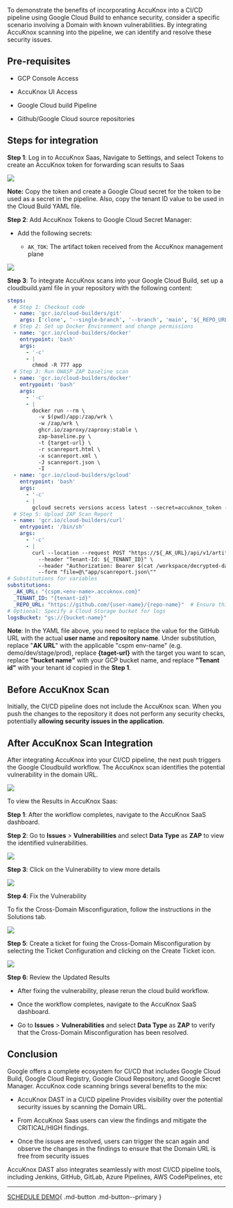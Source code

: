 To demonstrate the benefits of incorporating AccuKnox into a CI/CD pipeline using Google Cloud Build to enhance security, consider a specific scenario involving a Domain with known vulnerabilities. By integrating AccuKnox scanning into the pipeline, we can identify and resolve these security issues.

## **Pre-requisites**

- GCP Console Access

- AccuKnox UI Access

- Google Cloud build Pipeline

- Github/Google Cloud source repositories

## **Steps for integration**

**Step 1**: Log in to AccuKnox Saas, Navigate to Settings, and select Tokens to create an AccuKnox token for forwarding scan results to Saas

![](images/google-build/token-creation.png)

**Note:** Copy the token and create a Google Cloud secret for the token to be used as a secret in the pipeline. Also, copy the tenant ID value to be used in the Cloud Build YAML file.

**Step 2**: Add AccuKnox Tokens to Google Cloud Secret Manager:

- Add the following secrets:

    + ```AK_TOK```: The artifact token received from the AccuKnox management plane

![](images/google-build/add-token.png)

**Step 3**: To integrate AccuKnox scans into your Google Cloud Build, set up a cloudbuild.yaml file in your repository with the following content:

```yaml
steps:
  # Step 1: Checkout code
  - name: 'gcr.io/cloud-builders/git'
    args: ['clone', '--single-branch', '--branch', 'main', '${_REPO_URL}', 'app']
  # Step 2: Set up Docker Environment and change permissions
  - name: 'gcr.io/cloud-builders/docker'
    entrypoint: 'bash'
    args:
      - '-c'
      - |
        chmod -R 777 app
  # Step 3: Run OWASP ZAP baseline scan
  - name: 'gcr.io/cloud-builders/docker'
    entrypoint: 'bash'
    args:
      - '-c'
      - |
        docker run --rm \
          -v $(pwd)/app:/zap/wrk \
          -w /zap/wrk \
          ghcr.io/zaproxy/zaproxy:stable \
          zap-baseline.py \
          -t {target-url} \
          -r scanreport.html \
          -x scanreport.xml \
          -J scanreport.json \
          -I
  - name: 'gcr.io/cloud-builders/gcloud'
    entrypoint: 'bash'
    args:
      - '-c'
      - |
        gcloud secrets versions access latest --secret=accuknox_token --format='get(payload.data)' | tr '_-' '/+' | base64 -d > /workspace/decrypted-data.txt
  # Step 5: Upload ZAP Scan Report
  - name: 'gcr.io/cloud-builders/curl'
    entrypoint: '/bin/sh'
    args:
      - '-c'
      - |
        curl --location --request POST "https://${_AK_URL}/api/v1/artifact/?tenant_id=${_TENANT_ID}&data_type=ZAP&save_to_s3=false" \
          --header "Tenant-Id: ${_TENANT_ID}" \
          --header "Authorization: Bearer $(cat /workspace/decrypted-data.txt)" \
          --form "file=@\"app/scanreport.json\""
# Substitutions for variables
substitutions:
  _AK_URL: "{cspm.<env-name>.accuknox.com}"
  _TENANT_ID: "{tenant-id}"
  _REPO_URL: "https://github.com/{user-name}/{repo-name}"  # Ensure this starts with http:// or https://
# Optional: Specify a Cloud Storage bucket for logs
logsBucket: "gs://{bucket-name}"
```

**Note**: In the YAML file above, you need to replace the value for the GitHub URL with the actual **user name** and **repository name**. Under substitution, replace "**AK URL**" with the applicable "cspm env-name" (e.g. demo/dev/stage/prod), replace **{taget-url}** with the target you want to scan, replace **"bucket name"** with your GCP bucket name, and replace **"Tenant id"** with your tenant id copied in the **Step 1**.

## **Before AccuKnox Scan**

Initially, the CI/CD pipeline does not include the AccuKnox scan. When you push the changes to the repository it does not perform any security checks, potentially **allowing security issues in the application**.

## **After AccuKnox Scan Integration**

After integrating AccuKnox into your CI/CD pipeline, the next push triggers the Google Cloudbuild workflow. The AccuKnox scan identifies the potential vulnerability in the domain URL.

![](images/google-build/build-dast.png)

To view the Results in AccuKnox Saas:

**Step 1**: After the workflow completes, navigate to the AccuKnox SaaS dashboard.

**Step 2**: Go to **Issues** > **Vulnerabilities** and select **Data Type** as **ZAP** to view the identified vulnerabilities.

![](images/google-build/dast-results.png)

**Step 3**: Click on the Vulnerability to view more details

![](images/google-build/cx-misconf.png)

**Step 4**: Fix the Vulnerability

To fix the Cross-Domain Misconfiguration, follow the instructions in the Solutions tab.

![](images/google-build/cx-sol.png)

**Step 5**: Create a ticket for fixing the Cross-Domain Misconfiguration by selecting the Ticket Configuration and clicking on the Create Ticket icon.

![](images/google-build/ticket-dast.png)

**Step 6**: Review the Updated Results

- After fixing the vulnerability, please rerun the cloud build workflow.

- Once the workflow completes, navigate to the AccuKnox SaaS dashboard.

- Go to **Issues** > **Vulnerabilities** and select **Data Type** as **ZAP** to verify that the Cross-Domain Misconfiguration has been resolved.

## **Conclusion**

Google offers a complete ecosystem for CI/CD that includes Google Cloud Build, Google Cloud Registry, Google Cloud Repository, and Google Secret Manager. AccuKnox code scanning brings several benefits to the mix:

- AccuKnox DAST in a CI/CD pipeline Provides visibility over the potential security issues by scanning the Domain URL.

- From AccuKnox Saas users can view the findings and mitigate the CRITICAL/HIGH findings.

- Once the issues are resolved, users can trigger the scan again and observe the changes in the findings to ensure that the Domain URL is free from security issues

AccuKnox DAST also integrates seamlessly with most CI/CD pipeline tools, including Jenkins, GitHub, GitLab, Azure Pipelines, AWS CodePipelines, etc

- - -
[SCHEDULE DEMO](https://www.accuknox.com/contact-us){ .md-button .md-button--primary }